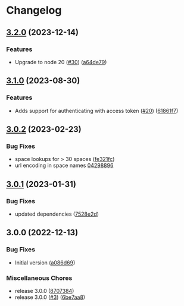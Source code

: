 # Changelog

## [3.2.0](https://github.com/OctopusDeploy/await-task-action/compare/v3.1.0...v3.2.0) (2023-12-14)


### Features

* Upgrade to node 20 ([#30](https://github.com/OctopusDeploy/await-task-action/issues/30)) ([a64de79](https://github.com/OctopusDeploy/await-task-action/commit/a64de79d02efaee95699e2d16032293bffc12025))

## [3.1.0](https://github.com/OctopusDeploy/await-task-action/compare/v3.0.2...v3.1.0) (2023-08-30)


### Features

* Adds support for authenticating with access token ([#20](https://github.com/OctopusDeploy/await-task-action/issues/20)) ([61861f7](https://github.com/OctopusDeploy/await-task-action/commit/61861f709a5e0e373a457156089ba8fbad4186fc))

## [3.0.2](https://github.com/OctopusDeploy/await-task-action/compare/v3.0.1...v3.0.2) (2023-02-23)


### Bug Fixes

* space lookups for &gt; 30 spaces ([fe321fc](https://github.com/OctopusDeploy/await-task-action/commit/fe321fcade9758db724970d4b375c1b5e3d945f7))
* url encoding in space names [04298896](https://github.com/OctopusDeploy/await-task-action/commit/04298896e80eb6e427e32b2a54c2e440d2c49363)

## [3.0.1](https://github.com/OctopusDeploy/await-task-action/compare/v3.0.0...v3.0.1) (2023-01-31)


### Bug Fixes

* updated dependencies ([7528e2d](https://github.com/OctopusDeploy/await-task-action/commit/7528e2d30ba02102c9dfea4b47a2cdb7e45ed36a))

## 3.0.0 (2022-12-13)


### Bug Fixes

* Initial version ([a086d69](https://github.com/OctopusDeploy/await-task-action/commit/a086d69f83066a87a2720e5a9642fd3d2eb66b80))


### Miscellaneous Chores

* release 3.0.0 ([8707384](https://github.com/OctopusDeploy/await-task-action/commit/8707384fc694f6f4d0acf10c7121b2dad5814ba2))
* release 3.0.0 ([#3](https://github.com/OctopusDeploy/await-task-action/issues/3)) ([6be7aa8](https://github.com/OctopusDeploy/await-task-action/commit/6be7aa8ab75c4446948e6a1faa9576a790b852c3))
